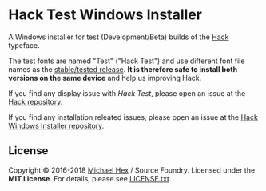 # Hack Test Windows Installer

A Windows installer for test (Development/Beta) builds of the [Hack](https://github.com/source-foundry/Hack/) typeface.

The test fonts are named "Test" ("Hack Test") and use different font file names as the [stable/tested release](https://github.com/source-foundry/Hack-windows-installer). **It is therefore safe to install both versions on the same device** and help us improving Hack.

If you find any display issue with *Hack Test*, please open an issue at the [Hack repository](https://github.com/source-foundry/Hack/).

If you find any installation releated issues, please open an issue at the [Hack Windows Installer repository](https://github.com/source-foundry/Hack-windows-installer/issues).




## License
Copyright © 2016-2018 [Michael Hex](http://www.texhex.info/) / Source Foundry. Licensed under the **MIT License**. For details, please see [LICENSE.txt](https://github.com/source-foundry/Hack-test-win-installer/blob/master/LICENSE.txt).

